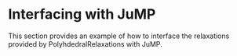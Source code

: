 Interfacing with JuMP
=====================

This section provides an example of how to interface the relaxations provided by PolyhdedralRelaxations with JuMP.